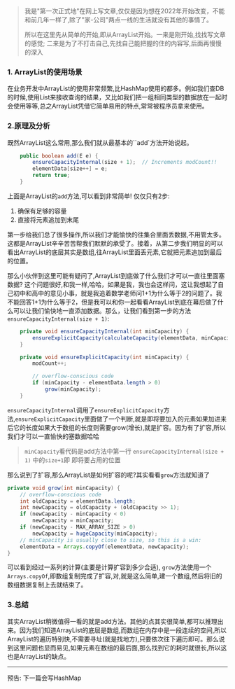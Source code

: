 > 我是"第一次正式地"在网上写文章,仅仅是因为想在2022年开始改变，不能和前几年一样了,除了"家-公司"两点一线的生活就没有其他的事情了。
>
> 所以在这里先从简单的开始,即从ArrayList开始。一来是刚开始,找找写文章的感觉; 二来是为了不打击自己,先找自己能把握的住的内容写,后面再慢慢的深入

### 1. ArrayList的使用场景

在业务开发中ArrayList的使用非常频繁,比HashMap使用的都多。例如我们查DB的时候,使用List来接收查询的结果，又比如我们把一组相同类型的数据放在一起时会使用等等,总之ArrayList凭借它简单易用的特点,常常被程序员拿来使用。



### 2.原理及分析

既然ArrayList这么常用,那么我们就从最基本的``add`方法开始说起。

```java
    public boolean add(E e) {
        ensureCapacityInternal(size + 1);  // Increments modCount!!
        elementData[size++] = e;
        return true;
    }
```

上面是ArrayList的`add`方法,可以看到非常简单! 仅仅只有2步:

1. 确保有足够的容量
2. 直接将元素追加到末尾

第一步给我们总了很多操作,所以我们才能愉快的往集合里面丢数据,不用管太多。这都是ArrayList辛辛苦苦帮我们默默的承受了。接着，从第二步我们明显的可以看出ArrayList的底层其实是数组,往ArrayList里面丢元素,它就把元素追加到最后的位置。

那么小伙伴到这里可能有疑问了,ArrayList到底做了什么我们才可以一直往里面塞数据? 这个问题很好,和我一样,哈哈，如果是我，我也会这样问，这让我想起了自己初中和高中的意见小事，就是我追着数学老师问1+1为什么等于2的问题了。我不能回答1+1为什么等于2，但是我可以和你一起看看ArrayList到底在幕后做了什么可以让我们愉快地一直添加数据。那么，让我们看到第一步的方法`ensureCapacityInternal(size + 1)`:

```java
    private void ensureCapacityInternal(int minCapacity) {
        ensureExplicitCapacity(calculateCapacity(elementData, minCapacity));
    }

    private void ensureExplicitCapacity(int minCapacity) {
        modCount++;

        // overflow-conscious code
        if (minCapacity - elementData.length > 0)
            grow(minCapacity);
    }
```

`ensureCapacityInternal`调用了`ensureExplicitCapacity`方法,`ensureExplicitCapacity`里面做了一个判断,就是即将要加入的元素如果加进来后它的长度如果大于数组的长度则需要grow(增长),就是扩容。因为有了扩容,所以我们才可以一直愉快的塞数据哈哈

> `minCapacity`看代码是add方法中第一行 `ensureCapacityInternal(size + 1)` 中的`size+1`即 即将要占用的位置

那么说到了扩容,那么ArrayList是如何扩容的呢?其实看看`grow`方法就知道了

```Java
private void grow(int minCapacity) {
    // overflow-conscious code
    int oldCapacity = elementData.length;
    int newCapacity = oldCapacity + (oldCapacity >> 1);
    if (newCapacity - minCapacity < 0)
        newCapacity = minCapacity;
    if (newCapacity - MAX_ARRAY_SIZE > 0)
        newCapacity = hugeCapacity(minCapacity);
    // minCapacity is usually close to size, so this is a win:
    elementData = Arrays.copyOf(elementData, newCapacity);
}
```

可以看到经过一系列的计算(主要是计算扩容到多少合适), `grow`方法使用一个`Arrays.copyOf`,即数组复制完成了扩容,对,就是这么简单,建一个数组,然后将旧的数组数据复制上去就结束了。



### 3.总结

其实ArrayList稍微值得一看的就是add方法。其他的点其实很简单,都可以推理出来。因为我们知道ArrayList的底层是数组,而数组在内存中是一段连续的空间,所以ArrayList的遍历特别快,不需要寻址(就是找地方),只要依次往下遍历即可。那么说到这里问题也显而易见,如果元素在数组的最后面,那么找到它的耗时就很长,所以这也是ArrayList的缺点。

---

预告: 下一篇会写HashMap

